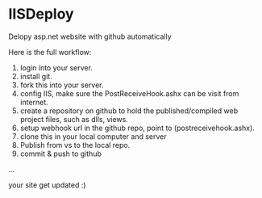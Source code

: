 IISDeploy
=========

Delopy asp.net website with github automatically

Here is the full workflow:
1. login into your server.
2. install git.
3. fork this into your server.
4. config IIS, make sure the PostReceiveHook.ashx can be visit from internet. 
5. create a repository on github to hold the published/compiled web
project files, such as dlls, views.
2. setup webhook url in the github repo, point to (postreceivehook.ashx).
3. clone this in your local computer and server
3. Publish from vs to the local repo.
4. commit & push to github

...

your site get updated :)
